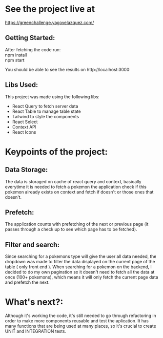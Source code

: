 # See the project live at

https://greenchallenge.yagovelazquez.com/


## Getting Started:

After fetching the code run: <br>
npm install <br>
npm start

You should be able to see the results on http://localhost:3000

## Libs Used:

This project was made using the following libs: <br>

<ul> 
  <li>React Query to fetch server data</li>
  <li>React Table to manage table state</li>
  <li>Tailwind to style the components</li>
  <li>React Select</li>
  <li>Context API</li>
  <li>React Icons</li>
</ul>

# Keypoints of the project:
## Data Storage:

The data is storaged on cache of react query and context, basically everytime it is needed to fetch a pokemon the application check if this pokemon already exists on context and fetch if doesn't or those ones that doesn't. 

## Prefetch:

The application counts with prefetching of the next or previous page (it passes through a check up to see which page has to be fetched).

## Filter and search: 

Since searching for a pokemons type will give the user all data needed, the dropdown was made to filter the data displayed on the current page of the table ( only front end ). When searching for a pokemon on the backend, I decided to do my own pagination so it doesn't need to fetch all the data at once (100+ pokemons), which means it will only fetch the current page data and prefetch the next.


# What's next?:

Although it's working the code, it's still needed to go through refactoring in order to make more components reusable and test the aplication. It has many functions that are being used at many places, so it's crucial to create UNIT and INTEGRATION tests.








